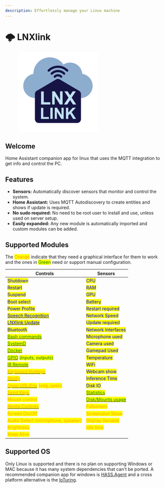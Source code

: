 ```yaml
---
description: Effortlessly manage your Linux machine
---
```


# 🌩️ LNXlink

<figure><img src=".gitbook/assets/logo.png" alt="" width="256"><figcaption></figcaption></figure>

## Welcome

Home Assistant companion app for linux that uses the MQTT integration to get info and control the PC.

## Features

* **Sensors:** Automatically discover sensors that monitor and control the system.
* **Home Assistant:** Uses MQTT Autodiscovery to create entities and shows if update is required.
* **No sudo required:** No need to be root user to install and use, unless used on server setup.
* **Easily expanded:** Any new module is automatically imported and custom modules can be added.

## Supported Modules

The <mark style="color:orange;">Orange</mark> indicate that they need a graphical interface for them to work and the ones in <mark style="color:green;">Green</mark> need or support manual configuration.

| Controls                                                                                                                          | Sensors                                                                               |
| --------------------------------------------------------------------------------------------------------------------------------- | ------------------------------------------------------------------------------------- |
| <mark style="color:blue;">Shutdown</mark>                                                                                         | <mark style="color:blue;">CPU</mark>                                                  |
| <mark style="color:blue;">Restart</mark>                                                                                          | <mark style="color:blue;">RAM</mark>                                                  |
| <mark style="color:blue;">Suspend</mark>                                                                                          | <mark style="color:blue;">GPU</mark>                                                  |
| <mark style="color:blue;">Boot select</mark>                                                                                      | <mark style="color:blue;">Battery</mark>                                              |
| <mark style="color:blue;">Power Profile</mark>                                                                                    | <mark style="color:blue;">Restart required</mark>                                     |
| [<mark style="color:blue;">Speech Recognition</mark>](examples.md#voice-assistant)                                                | <mark style="color:blue;">Network Speed</mark>                                        |
| [<mark style="color:blue;">LNXlink Update</mark>](examples.md#install-update)                                                     | <mark style="color:blue;">Update required</mark>                                      |
| <mark style="color:blue;">Bluetooth</mark>                                                                                        | <mark style="color:blue;">Network Interfaces</mark>                                   |
| [<mark style="color:green;">Bash commands</mark>](modules-settings.md#bash)                                                       | <mark style="color:blue;">Microphone used</mark>                                      |
| [<mark style="color:green;">SystemD</mark>](modules-settings.md#systemd)                                                          | <mark style="color:blue;">Camera used</mark>                                          |
| [<mark style="color:green;">Docker</mark>](modules-settings.md#docker)                                                            | <mark style="color:blue;">Gamepad Used</mark>                                         |
| [<mark style="color:green;">GPIO</mark>](modules-settings.md#gpio) <mark style="color:green;">(inputs, outputs)</mark>            | <mark style="color:blue;">Temperature</mark>                                          |
| [<mark style="color:green;">IR Remote</mark>](modules-settings.md#ir-remote)                                                      | <mark style="color:blue;">WiFi</mark>                                                 |
| [<mark style="color:orange;">Keyboard Hotkeys</mark>](modules-settings.md#keyboard-hotkeys)                                       | <mark style="color:blue;">Webcam show</mark>                                          |
| [<mark style="color:orange;">Notify</mark>](examples.md#notification)                                                             | <mark style="color:blue;">Inference Time</mark>                                       |
| [<mark style="color:orange;">Open URL/File</mark>](examples.md#open-a-url-or-file) <mark style="color:orange;">(xdg\_open)</mark> | <mark style="color:blue;">Disk IO</mark>                                              |
| [<mark style="color:orange;">Send Keys</mark>](examples.md#keys-send)                                                             | [<mark style="color:green;">Statistics</mark>](examples.md#statistics)                |
| <mark style="color:orange;">Mouse control</mark>                                                                                  | [<mark style="color:green;">Disk/Mounts usage</mark>](modules-settings.md#disk-usage) |
| [<mark style="color:orange;">Media Controls</mark>](media-player.md)                                                              | <mark style="color:orange;">Fullscreen</mark>                                         |
| <mark style="color:orange;">Screen On/Off</mark>                                                                                  | <mark style="color:orange;">Screenshot Show</mark>                                    |
| <mark style="color:orange;">Audio Select (microphone, speaker)</mark>                                                             | <mark style="color:orange;">Display Variable</mark>                                   |
| <mark style="color:orange;">Brightness</mark>                                                                                     | <mark style="color:orange;">Idle time</mark>                                          |
| <mark style="color:orange;">Keep Alive</mark>                                                                                     |                                                                                       |

## Supported OS

Only Linux is supported and there is no plan on supporting Windows or MAC because it has many system dependencies that can't be ported. A recommended companion app for windows is [HASS.Agent](https://lab02-research.org/hassagent/) and a cross platform alternative is the [IoTuring](https://github.com/richibrics/IoTuring).
